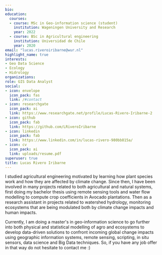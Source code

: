 ```yaml
---
bio:
education:
  courses:
  - course: MSc in Geo-information science (student)
    institution: Wageningen University and Research
    year: 2022
  - course: BSc in Agricultural engineering
    institution: Universidad de Chile
    year: 2020
email: "lucas.riveroiribarne@wur.nl"
highlight_name: true
interests:
- Geo Data Science
- Ecology
- Hidrology
organizations:
role: GIS Data Analyst
social:
- icon: envelope
  icon_pack: fas
  link: /#contact
- icon: researchgate
  icon_pack: ai
  link: https://www.researchgate.net/profile/Lucas-Rivero-Iribarne-2
- icon: github
  icon_pack: fab
  link: https://github.com/LRiveroIribarne
- icon: linkedin
  icon_pack: fab
  link: https://www.linkedin.com/in/lucas-rivero-980bb815a/
- icon: cv
  icon_pack: ai
  link: uploads/resume.pdf
superuser: true
title: Lucas Rivero Iribarne
---
```


I studied agricultural engineering motivated by learning how plant species work and how they are affected by climate change. Since then, I have been involved in many projects related to both agricultural and natural systems, first doing my bachelor thesis using remote sensing tools and water flow modelling to compute crop coefficients in Avocado plantations. Then as a research assistant in projects related to watershed hydrology, monitoring ecosystems that are being modulated both by climate change impacts and human impacts.  

Currently, I am doing a master's in geo-information science to go further into both physical and statistical modelling of agro and ecosystems to develop data-driven solutions to confront incoming global change impacts using geographic information systems, remote sensing, scripting, in situ sensors, data science and Big Data techniques. So, if you have any job offer in that way do not hesitate to contact me :)  


